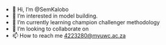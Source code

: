 - 👋 Hi, I’m @SemKalobo
- 👀 I’m interested in model building.
- 🌱 I’m currently learning champion challenger methodology
- 💞️ I’m looking to collaborate on 
- 📫 How to reach me 4223280@myuwc.ac.za

<!---
SemKalobo/SemKalobo is a ✨ special ✨ repository because its `README.md` (this file) appears on your GitHub profile.
You can click the Preview link to take a look at your changes.
--->


